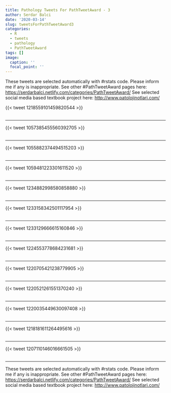 ```yaml
---
title: Pathology Tweets For PathTweetAward - 3
author: Serdar Balci
date: '2020-03-14'
slug: tweetsForPathTweetAward3
categories:
  - R
  - tweets
  - pathology
  - PathTweetAward
tags: []
image:
  caption: ''
  focal_point: ''
---
```



These tweets are selected automatically with #rstats code. Please inform me if any is inappropriate.
See other #PathTweetAward pages here: https://serdarbalci.netlify.com/categories/PathTweetAward/ 
See selected social media based textbook project here: http://www.patolojinotlari.com/

{{< tweet 1218559101459820544 >}}
<br>
<br>
<hr>
{{< tweet 1057385455560392705 >}}
<br>
<br>
<hr>
{{< tweet 1055882374494515203 >}}
<br>
<br>
<hr>
{{< tweet 1059481223301611520 >}}
<br>
<br>
<hr>
{{< tweet 1234882998580858880 >}}
<br>
<br>
<hr>
{{< tweet 1233158342501117954 >}}
<br>
<br>
<hr>
{{< tweet 1233129666615160846 >}}
<br>
<br>
<hr>
{{< tweet 1224553778684231681 >}}
<br>
<br>
<hr>
{{< tweet 1220705421238779905 >}}
<br>
<br>
<hr>
{{< tweet 1220521261551370240 >}}
<br>
<br>
<hr>
{{< tweet 1220035449630097408 >}}
<br>
<br>
<hr>
{{< tweet 1218181611264495616 >}}
<br>
<br>
<hr>
{{< tweet 1207110146016661505 >}}
<br>
<br>
<hr>


These tweets are selected automatically with #rstats code. Please inform me if any is inappropriate.
See other #PathTweetAward pages here: https://serdarbalci.netlify.com/categories/PathTweetAward/ 
See selected social media based textbook project here: http://www.patolojinotlari.com/
